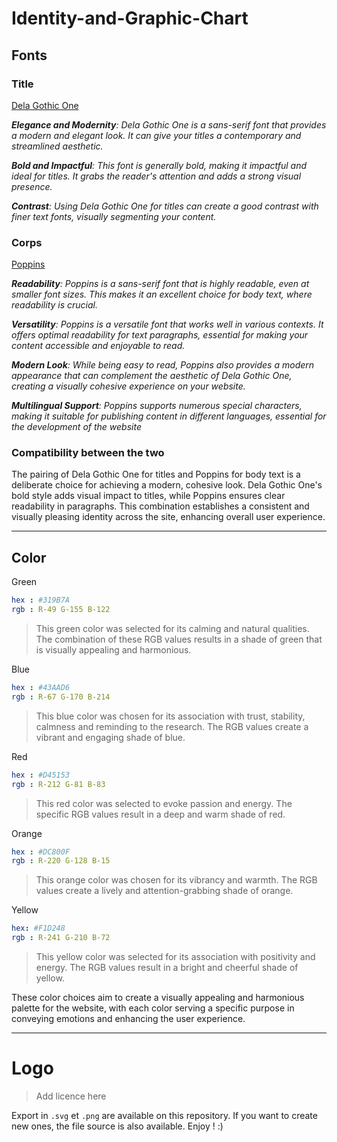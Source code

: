 ﻿# Identity-and-Graphic-Chart
 
## Fonts
### Title 
[Dela Gothic One](https://fonts.google.com/specimen/Dela+Gothic+One) 

_**Elegance and Modernity**: Dela Gothic One is a sans-serif font that provides a modern and elegant look. It can give your titles a contemporary and streamlined aesthetic._

_**Bold and Impactful**: This font is generally bold, making it impactful and ideal for titles. It grabs the reader's attention and adds a strong visual presence._

_**Contrast**: Using Dela Gothic One for titles can create a good contrast with finer text fonts, visually segmenting your content._

### Corps
[Poppins](https://fonts.google.com/specimen/Poppins)

_**Readability**: Poppins is a sans-serif font that is highly readable, even at smaller font sizes. This makes it an excellent choice for body text, where readability is crucial._

_**Versatility**: Poppins is a versatile font that works well in various contexts. It offers optimal readability for text paragraphs, essential for making your content accessible and enjoyable to read._

_**Modern Look**: While being easy to read, Poppins also provides a modern appearance that can complement the aesthetic of Dela Gothic One, creating a visually cohesive experience on your website._

_**Multilingual Support**: Poppins supports numerous special characters, making it suitable for publishing content in different languages, essential for the development of the website_

### Compatibility between the two

The pairing of Dela Gothic One for titles and Poppins for body text is a deliberate choice for achieving a modern, cohesive look. Dela Gothic One's bold style adds visual impact to titles, while Poppins ensures clear readability in paragraphs. This combination establishes a consistent and visually pleasing identity across the site, enhancing overall user experience.


***


## Color
Green


```yaml
hex : #319B7A
rgb : R-49 G-155 B-122
```

> This green color was selected for its calming and natural qualities. The combination of these RGB values results in a shade of green that is visually appealing and harmonious.

Blue


```yaml
hex : #43AAD6
rgb : R-67 G-170 B-214
```
> This blue color was chosen for its association with trust, stability, calmness and reminding to the research. The RGB values create a vibrant and engaging shade of blue.



Red

```yaml
hex : #D45153
rgb : R-212 G-81 B-83
```

> This red color was selected to evoke passion and energy. The specific RGB values result in a deep and warm shade of red.

Orange

```yaml
hex : #DC800F
rgb : R-220 G-128 B-15
```
> This orange color was chosen for its vibrancy and warmth. The RGB values create a lively and attention-grabbing shade of orange.

Yellow

```yaml
hex: #F1D248
rgb : R-241 G-210 B-72
```

> This yellow color was selected for its association with positivity and energy. The RGB values result in a bright and cheerful shade of yellow.


These color choices aim to create a visually appealing and harmonious palette for the website, with each color serving a specific purpose in conveying emotions and enhancing the user experience.

***

# Logo

> Add licence here

Export in `.svg` et `.png` are available on this repository. If you want to create new ones, the file source is also available. Enjoy ! :)
